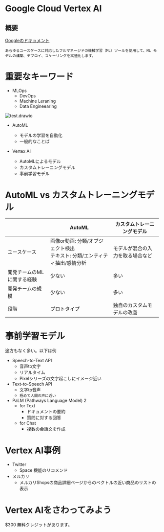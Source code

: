 # Google Cloud Vertex AI


## 概要
[Googleのドキュメント](https://cloud.google.com/vertex-ai?hl=ja)

`あらゆるユースケースに対応したフルマネージドの機械学習（ML）ツールを使用して、ML モデルの構築、デプロイ、スケーリングを高速化します。`

# 重要なキーワード
- MLOps
    - DevOps
    - Machine Leraning
    - Data Engineearing

![test.drawio](https://upload.wikimedia.org/wikipedia/commons/1/1b/ML_Ops_Venn_Diagram.svg)

- AutoML
    - モデルの学習を自動化
    - 一般的なことば

- Vertex AI
    - AutoMLによるモデル
    - カスタムトレーニングモデル
    - 事前学習モデル

# AutoML vs カスタムトレーニングモデル
|  |  AutoML  |  カスタムトレーニングモデル  |
| ---- | ---- | ---- | 
|  ユースケース  |  画像or動画: 分類/オブジェクト検出<br>テキスト: 分類/エンティティ抽出/感情分析 |  モデルが混合の入力を取る場合など  |
|  開発チームのMLに関する経験  |  少ない  |  多い  |
|  開発チームの規模  |  少ない  |  多い  |
|  段階  |  プロトタイプ  |  独自のカスタムモデルの改善  |

# 事前学習モデル
途方もなく多い。以下は例
<!-- - Vision API
    - 画像の中の要素の抽出
        - テキスト
        - 顔
        - ロゴ
        - 不適切なコンテンツ
    - Googleレンズがイメージ近い
- Video Intelligence API
    - Vision APIの動画版
    - 音声の解析
- Cloud Translation
    - 100以上の言語を翻訳
- Natural Language API
    - 自然言語の解析
        - 文脈
        - 感情
            - ネガティブ
            - ポジティブ -->
- Speech-to-Text API
    - 音声to文字
    - リアルタイム
    - Pixelシリーズの文字起こしにイメージ近い
- Text-to-Speech API
    - 文字to音声
    - `極めて人間の声に近い`
- PaLM (Pathways Language Model) 2
    - for Text
        - ドキュメントの要約
        - 質問に対する回答
    - for Chat
        - 複数の会話文を作成

# Vertex AI事例
- Twitter
    - Space 機能のリコメンド
- メルカリ
    - メルカリShopsの商品詳細ページからのベクトルの近い商品のリストの表示



# Vertex AIをさわってみよう
$300 無料クレジットがあります。

